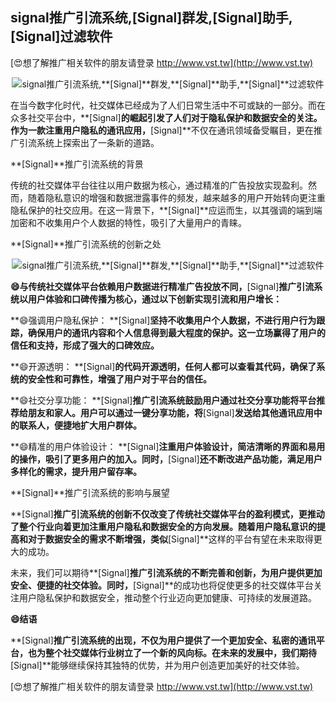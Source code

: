 ## **signal推广引流系统,**[Signal]**群发,**[Signal]**助手,**[Signal]**过滤软件**

[😍想了解推广相关软件的朋友请登录 http://www.vst.tw](http://www.vst.tw)

 <center><img src="https://vst.tw/MP4/tuiguang/png/0.png" alt="signal推广引流系统,**[Signal]**群发,**[Signal]**助手,**[Signal]**过滤软件"></center>

在当今数字化时代，社交媒体已经成为了人们日常生活中不可或缺的一部分。而在众多社交平台中，**[Signal]**的崛起引发了人们对于隐私保护和数据安全的关注。作为一款注重用户隐私的通讯应用，**[Signal]**不仅在通讯领域备受瞩目，更在推广引流系统上探索出了一条新的道路。

**[Signal]**推广引流系统的背景

传统的社交媒体平台往往以用户数据为核心，通过精准的广告投放实现盈利。然而，随着隐私意识的增强和数据泄露事件的频发，越来越多的用户开始转向更注重隐私保护的社交应用。在这一背景下，**[Signal]**应运而生，以其强调的端到端加密和不收集用户个人数据的特性，吸引了大量用户的青睐。

**[Signal]**推广引流系统的创新之处

 <center><img src="https://vst.tw/MP4/tuiguang/png/6.png" alt="signal推广引流系统,**[Signal]**群发,**[Signal]**助手,**[Signal]**过滤软件"></center>

**😄与传统社交媒体平台依赖用户数据进行精准广告投放不同，**[Signal]**推广引流系统以用户体验和口碑传播为核心，通过以下创新实现引流和用户增长：**

**😄强调用户隐私保护： **[Signal]**坚持不收集用户个人数据，不进行用户行为跟踪，确保用户的通讯内容和个人信息得到最大程度的保护。这一立场赢得了用户的信任和支持，形成了强大的口碑效应。**

**😄开源透明： **[Signal]**的代码开源透明，任何人都可以查看其代码，确保了系统的安全性和可靠性，增强了用户对于平台的信任。**

**😄社交分享功能： **[Signal]**推广引流系统鼓励用户通过社交分享功能将平台推荐给朋友和家人。用户可以通过一键分享功能，将**[Signal]**发送给其他通讯应用中的联系人，便捷地扩大用户群体。**

**😄精准的用户体验设计： **[Signal]**注重用户体验设计，简洁清晰的界面和易用的操作，吸引了更多用户的加入。同时，**[Signal]**还不断改进产品功能，满足用户多样化的需求，提升用户留存率。**

**[Signal]**推广引流系统的影响与展望

**[Signal]**推广引流系统的创新不仅改变了传统社交媒体平台的盈利模式，更推动了整个行业向着更加注重用户隐私和数据安全的方向发展。随着用户隐私意识的提高和对于数据安全的需求不断增强，类似**[Signal]**这样的平台有望在未来取得更大的成功。

未来，我们可以期待**[Signal]**推广引流系统的不断完善和创新，为用户提供更加安全、便捷的社交体验。同时，**[Signal]**的成功也将促使更多的社交媒体平台关注用户隐私保护和数据安全，推动整个行业迈向更加健康、可持续的发展道路。

**😄结语**

**[Signal]**推广引流系统的出现，不仅为用户提供了一个更加安全、私密的通讯平台，也为整个社交媒体行业树立了一个新的风向标。在未来的发展中，我们期待**[Signal]**能够继续保持其独特的优势，并为用户创造更加美好的社交体验。

[😍想了解推广相关软件的朋友请登录 http://www.vst.tw](http://www.vst.tw)



